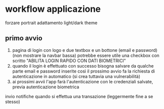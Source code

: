 # workflow applicazione
forzare portrait
adattamento light/dark theme

## primo avvio
1. pagina di login con logo e due textbox e un bottone (email e password) (non mostrare la navbar bassa)
potrebbe essere utile una checkbox con scritto "ABILITA LOGIN RAPIDO CON DATI BIOMETRICI"
3. quando il login è effettuato con successo bisogna salvare da qualche parte email e password inserite così il prossimo avvio fa la richiesta di autenticazione in automatico
   (si crea tuttavia una vulnerabilità)
4. ai prossimi avvii l'app farà l'autenticazione con le credenziali salvate, previa autenticazione biometrica

invio notifiche quando si effettua una transazione (leggermente fine a se stesso)